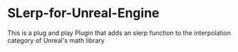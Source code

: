 # SLerp-for-Unreal-Engine
This is a plug and play Plugin that adds an slerp function to the interpolation category of Unreal's math library
